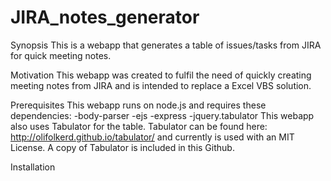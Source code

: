 # JIRA_notes_generator
Synopsis
This is a webapp that generates a table of issues/tasks from JIRA for quick meeting notes.

Motivation
This webapp was created to fulfil the need of quickly creating meeting notes from JIRA and is intended to replace a Excel VBS solution.

Prerequisites
This webapp runs on node.js and requires these dependencies:
-body-parser
-ejs
-express
-jquery.tabulator
This webapp also uses Tabulator for the table. Tabulator can be found here: http://olifolkerd.github.io/tabulator/ and currently is used with an MIT License. A copy of Tabulator is included in this Github.

Installation

